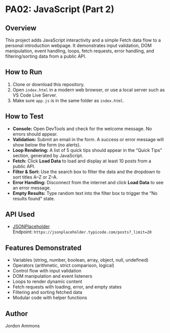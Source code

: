 # PA02: JavaScript (Part 2)

## Overview
This project adds JavaScript interactivity and a simple Fetch data flow to a personal introduction webpage. It demonstrates input validation, DOM manipulation, event handling, loops, fetch requests, error handling, and filtering/sorting data from a public API.

## How to Run
1. Clone or download this repository.
2. Open `index.html` in a modern web browser, or use a local server such as VS Code Live Server.
3. Make sure `app.js` is in the same folder as `index.html`.

## How to Test
- **Console:** Open DevTools and check for the welcome message. No errors should appear.
- **Validation:** Submit an email in the form. A success or error message will show below the form (no alerts).
- **Loop Rendering:** A list of 5 quick tips should appear in the “Quick Tips” section, generated by JavaScript.
- **Fetch:** Click **Load Data** to load and display at least 10 posts from a public API.
- **Filter & Sort:** Use the search box to filter the data and the dropdown to sort titles A–Z or Z–A.
- **Error Handling:** Disconnect from the internet and click **Load Data** to see an error message.
- **Empty Results:** Type random text into the filter box to trigger the “No results found” state.

## API Used
- [JSONPlaceholder](https://jsonplaceholder.typicode.com/)  
  Endpoint: `https://jsonplaceholder.typicode.com/posts?_limit=20`

## Features Demonstrated
- Variables (string, number, boolean, array, object, null, undefined)
- Operators (arithmetic, strict comparison, logical)
- Control flow with input validation
- DOM manipulation and event listeners
- Loops to render dynamic content
- Fetch requests with loading, error, and empty states
- Filtering and sorting fetched data
- Modular code with helper functions

## Author
Jordon Ammons
